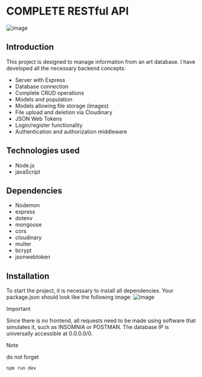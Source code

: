

# COMPLETE RESTful API
![image](https://github.com/Quinteroo/Backend-API-REST-auth-Files/assets/146204443/52e95992-8319-4f3b-aa31-de1ac2e4005b)


## Introduction
This project is designed to manage information from an art database. I have developed all the necessary backend concepts:
- Server with Express
- Database connection
- Complete CRUD operations
- Models and population
- Models allowing file storage (images)
- File upload and deletion via Cloudinary
- JSON Web Tokens
- Login/register functionality
- Authentication and authorization middleware

## Technologies used
- Node.js
- javaScript

## Dependencies
- Nodemon
- express
- dotenv
- mongoose
- cors
- cloudinary
- multer
- bcrypt
- jsonwebtoken
  

## Installation
To start the project, it is necessary to install all dependencies. Your package.json should look like the following image:
![image](https://github.com/Quinteroo/Backend-API-REST-auth-Files/assets/146204443/84db30bf-1813-46e6-bf41-48ad7a4aee1a)



>[!IMPORTANT]
> Since there is no frontend, all requests need to be made using software that simulates it, such as INSOMNIA or POSTMAN.
> The database IP is universally accessible at 0.0.0.0/0.

>[!NOTE]
> do not forget
>```js
>npm run dev
>```

